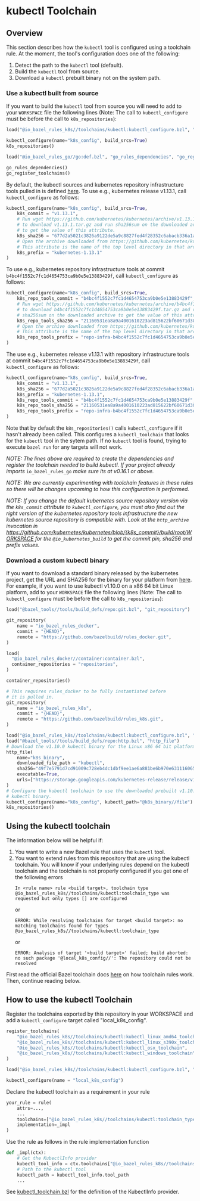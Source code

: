 # kubectl Toolchain

## Overview
This section describes how the `kubectl` tool is configured using a toolchain
rule. At the moment, the tool's configuration does one of the following:

1. Detect the path to the `kubectl` tool (default).
2. Build the `kubectl` tool from source.
3. Download a `kubectl` prebuilt binary not on the system path.

### Use a kubectl built from source
If you want to build the `kubectl` tool from source you will
need to add to your `WORKSPACE` file the following lines (Note:
The call to `kubectl_configure` must be before the call to
`k8s_repositories`):

```python
load("@io_bazel_rules_k8s//toolchains/kubectl:kubectl_configure.bzl", "kubectl_configure")

kubectl_configure(name="k8s_config", build_srcs=True)
k8s_repositories()

load("@io_bazel_rules_go//go:def.bzl", "go_rules_dependencies", "go_register_toolchains")

go_rules_dependencies()
go_register_toolchains()
```

By default, the kubectl sources and kubernetes repository infrastructure tools
pulled in is defined [here](defaults.bzl). To use e.g., kubernetes release
v1.13.1, call `kubectl_configure` as follows:

```python
kubectl_configure(name="k8s_config", build_srcs=True,
    k8s_commit = "v1.13.1",
    # Run wget https://github.com/kubernetes/kubernetes/archive/v1.13.1.tar.gz
    # to download v1.13.1.tar.gz and run sha256sum on the downloaded archive
    # to get the value of this attribute.
    k8s_sha256 = "677d2a5021c3826a9122de5a9c8827fed4f28352c6abacb336a1a5a007e434b7",
    # Open the archive downloaded from https://github.com/kubernetes/kubernetes/archive/v1.13.1.tar.gz.
    # This attribute is the name of the top level directory in that archive.
    k8s_prefix = "kubernetes-1.13.1"
)
```

To use e.g., kubernetes repository infrastructure tools at commit
`b4bc4f1552c7fc1d4654753ca9b0e5e13883429f`, call `kubectl_configure` as follows:

```python
kubectl_configure(name="k8s_config", build_srcs=True,
    k8s_repo_tools_commit = "b4bc4f1552c7fc1d4654753ca9b0e5e13883429f",
    # Run wget https://github.com/kubernetes/kubernetes/archive/b4bc4f1552c7fc1d4654753ca9b0e5e13883429f.tar.gz
    # to download b4bc4f1552c7fc1d4654753ca9b0e5e13883429f.tar.gz and run
    # sha256sum on the downloaded archive to get the value of this attribute.
    k8s_repo_tools_sha256 = "21160531ea8a9a4001610223ad815622bf60671d308988c7057168a495a7e2e8",
    # Open the archive downloaded from https://github.com/kubernetes/kubernetes/archive/b4bc4f1552c7fc1d4654753ca9b0e5e13883429f.tar.gz
    # This attribute is the name of the top level directory in that archive.
    k8s_repo_tools_prefix = "repo-infra-b4bc4f1552c7fc1d4654753ca9b0e5e13883429f"
)
```

The use e.g., kubernetes release v1.13.1 with repository infrastructure tools
at commit `b4bc4f1552c7fc1d4654753ca9b0e5e13883429f`, call `kubectl_configure`
as follows:

```python
kubectl_configure(name="k8s_config", build_srcs=True,
    k8s_commit = "v1.13.1",
    k8s_sha256 = "677d2a5021c3826a9122de5a9c8827fed4f28352c6abacb336a1a5a007e434b7",
    k8s_prefix = "kubernetes-1.13.1",
    k8s_repo_tools_commit = "b4bc4f1552c7fc1d4654753ca9b0e5e13883429f",
    k8s_repo_tools_sha256 = "21160531ea8a9a4001610223ad815622bf60671d308988c7057168a495a7e2e8",
    k8s_repo_tools_prefix = "repo-infra-b4bc4f1552c7fc1d4654753ca9b0e5e13883429f"
)
```

Note that by default the `k8s_repositories()` calls `kubectl_configure` if it
hasn't already been called. This configures a `kubectl_toolchain` that looks for
the `kubectl` tool in the sytem path. If no `kubectl` tool is found, trying to
execute `bazel run` for any targets will not work.

*NOTE: The lines above are required to create the dependencies and register
the toolchain needed to build kubectl. If your project already imports*
`io_bazel_rules_go` *make sure its at v0.16.1 or above.*

*NOTE: We are currently experimenting with toolchain features in these rules
so there will be changes upcoming to how this configuration is performed.*

*NOTE: If you change the default kubernetes source repository version via the
`k8s_commit` attribute to `kubectl_configure`, you must also find out the right
version of the kubernetes repository tools infrastructure the new kubernetes
source repository is compatible with. Look at the `http_archive` invocation in
https://github.com/kubernetes/kubernetes/blob/{k8s_commit}/build/root/WORKSPACE
for the `@io_kubernetes_build` to get the commit pin, sha256 and prefix values.*

### Download a custom kubectl binary

If you want to download a standard binary released by the kubernetes project,
get the URL and SHA256 for the binary for your platform from [here](https://kubernetes.io/docs/tasks/tools/install-kubectl/#install-kubectl-binary-using-curl).
For example, if you want to use kubectl v1.10.0 on a x86 64 bit Linux platform,
add to your `WORKSPACE` file the following lines (Note: The call to
`kubectl_configure` must be before the  call to `k8s_repositories`):

```python
load("@bazel_tools//tools/build_defs/repo:git.bzl", "git_repository")

git_repository(
    name = "io_bazel_rules_docker",
    commit = "{HEAD}",
    remote = "https://github.com/bazelbuild/rules_docker.git",
)

load(
  "@io_bazel_rules_docker//container:container.bzl",
  container_repositories = "repositories",
)

container_repositories()

# This requires rules_docker to be fully instantiated before
# it is pulled in.
git_repository(
    name = "io_bazel_rules_k8s",
    commit = "{HEAD}",
    remote = "https://github.com/bazelbuild/rules_k8s.git",
)

load("@io_bazel_rules_k8s//toolchains/kubectl:kubectl_configure.bzl", "kubectl_configure")
load("@bazel_tools//tools/build_defs/repo:http.bzl", "http_file")
# Download the v1.10.0 kubectl binary for the Linux x86 64 bit platform.
http_file(
    name="k8s_binary",
    downloaded_file_path = "kubectl",
    sha256="49f7e5791d7cd91009c728eb4dc1dbf9ee1ae6a881be6b970e631116065384c3",
    executable=True,
    urls=["https://storage.googleapis.com/kubernetes-release/release/v1.10.0/bin/linux/amd64/kubectl"],
)
# Configure the kubectl toolchain to use the downloaded prebuilt v1.10.0
# kubectl binary.
kubectl_configure(name="k8s_config", kubectl_path="@k8s_binary//file")
k8s_repositories()
```



## Using the kubectl toolchain

The information below will be helpful if:

1. You want to write a new Bazel rule that uses the `kubectl` tool.
2. You want to extend rules from this repository that are using the kubectl
toolchain. You will know if your underlying rules depend on the kubectl
toolchain and the toolchain is not properly configured if you get one of the
following errors
   ```
   In <rule name> rule <build target>, toolchain type
   @io_bazel_rules_k8s//toolchains/kubectl:toolchain_type was requested but only types [] are configured
   ```
   or
   ```
   ERROR: While resolving toolchains for target <build target>: no matching toolchains found for types @io_bazel_rules_k8s//toolchains/kubectl:toolchain_type
   ```
   or
   ```
   ERROR: Analysis of target '<build target>' failed; build aborted: no such package '@local_k8s_config//': The repository could not be resolved
   ```
First read the official Bazel toolchain docs
[here](https://docs.bazel.build/versions/master/toolchains.html) on how
toolchain rules work. Then, continue reading below.

## How to use the kubectl Toolchain
Register the toolchains exported by this repository in your WORKSPACE and add a
`kubectl_configure` target called "local_k8s_config".
```python
register_toolchains(
    "@io_bazel_rules_k8s//toolchains/kubectl:kubectl_linux_amd64_toolchain",
    "@io_bazel_rules_k8s//toolchains/kubectl:kubectl_linux_s390x_toolchain",
    "@io_bazel_rules_k8s//toolchains/kubectl:kubectl_osx_toolchain",
    "@io_bazel_rules_k8s//toolchains/kubectl:kubectl_windows_toolchain",
)

load("@io_bazel_rules_k8s//toolchains/kubectl:kubectl_configure.bzl", "kubectl_configure")

kubectl_configure(name = "local_k8s_config")
```

Declare the kubectl toolchain as a requirement in your rule
```python
your_rule = rule(
    attrs=...,
    ...
    toolchains=["@io_bazel_rules_k8s//toolchains/kubectl:toolchain_type"],
    implementation=_impl
)
```

Use the rule as follows in the rule implementation function
```python
def _impl(ctx):
    # Get the KubectlInfo provider
    kubectl_tool_info = ctx.toolchains["@io_bazel_rules_k8s//toolchains/kubectl:toolchain_type"].kubectlinfo
    # Path to the kubectl tool
    kubectl_path = kubectl_tool_info.tool_path
    ...
```
See [kubectl_toolchain.bzl](kubectl_toolchain.bzl) for the definition of the
KubectlInfo provider.
